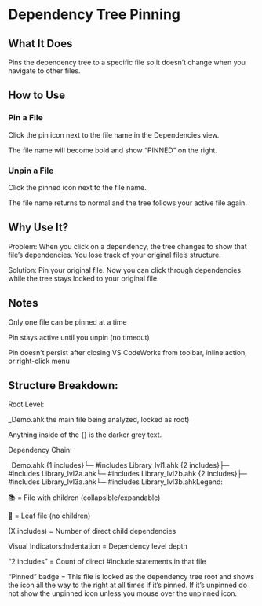 # Dependency Tree Pinning

## What It Does

Pins the dependency tree to a specific file so it doesn’t change when you navigate to other files.

## How to Use

### Pin a File

Click the pin icon next to the file name in the Dependencies view.

The file name will become bold and show “PINNED” on the right.

### Unpin a File

Click the pinned icon next to the file name.

The file name returns to normal and the tree follows your active file again.

## Why Use It?

Problem: When you click on a dependency, the tree changes to show that file’s dependencies. You lose track of your original file’s structure.

Solution: Pin your original file. Now you can click through dependencies while the tree stays locked to your original file.

##

## Notes

Only one file can be pinned at a time

Pin stays active until you unpin (no timeout)

Pin doesn’t persist after closing VS CodeWorks from toolbar, inline action, or right-click menu

## Structure Breakdown:

Root Level:

_Demo.ahk the main file being analyzed, locked as root)

Anything inside of the {} is the darker grey text.

Dependency Chain:

_Demo.ahk {1 includes}└─ #includes Library_lvl1.ahk {2 includes}├─ #includes Library_lvl2a.ahk└─ #includes Library_lvl2b.ahk {2 includes}├─ #includes Library_lvl3a.ahk└─ #includes Library_lvl3b.ahkLegend:

📚 = File with children (collapsible/expandable)

📄 = Leaf file (no children)

(X includes) = Number of direct child dependencies

Visual Indicators:Indentation = Dependency level depth

“2 includes” = Count of direct #include statements in that file

“Pinned” badge = This file is locked as the dependency tree root and shows the icon all the way to the right at all times if it’s pinned. If it’s unpinned do not show the unpinned icon unless you mouse over the unpinned icon.

